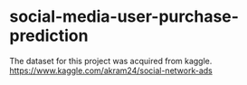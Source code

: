 # social-media-user-purchase-prediction

The dataset for this project was acquired from kaggle.
https://www.kaggle.com/akram24/social-network-ads
